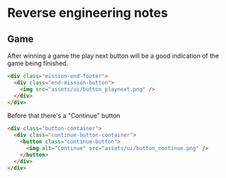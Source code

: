 # Reverse engineering notes

## Game

After winning a game the play next button will be a good indication of the game being finished.

```html
<div class="mission-end-footer">
  <div class="end-mission-button">
    <img src="assets/ui/button_playnext.png" />
  </div>
</div>
```

Before that there's a "Continue" button

```html
<div class="button-container">
  <div class="continue-button-container">
    <button class="continue-button">
      <img alt="Continue" src="assets/ui/button_continue.png" />
    </button>
  </div>
</div>
```
